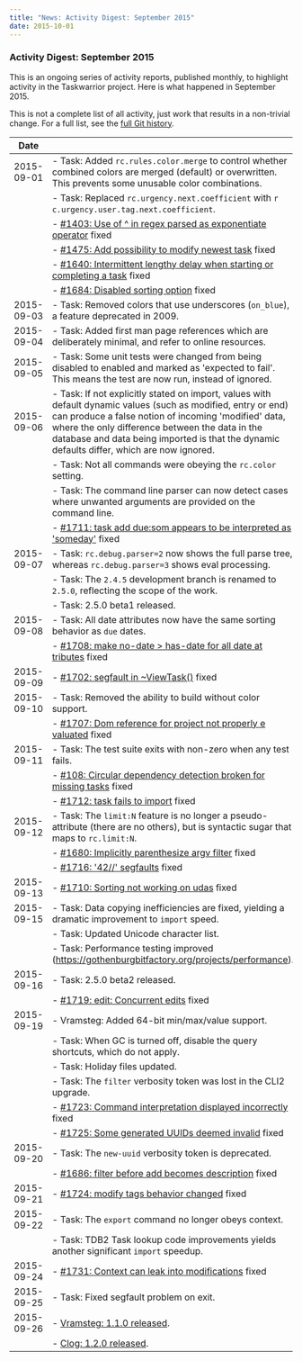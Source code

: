 ```yaml
---
title: "News: Activity Digest: September 2015"
date: 2015-10-01
---
```


### Activity Digest: September 2015 

This is an ongoing series of activity reports, published monthly, to highlight activity in the Taskwarrior project.
Here is what happened in September 2015.

This is not a complete list of all activity, just work that results in a non-trivial change.
For a full list, see the [full Git history](https://github.com/GothenburgBitFactory/taskwarrior/commits/v2.5.0).

| Date       |                                                                                                                                                                                                                                                                                                                          |
|------------|--------------------------------------------------------------------------------------------------------------------------------------------------------------------------------------------------------------------------------------------------------------------------------------------------------------------------|
| 2015-09-01 | - Task: Added `rc.rules.color.merge` to control whether combined colors are merged (default) or overwritten. This prevents some unusable color combinations.                                                                                                                                                             |
|            | - Task: Replaced `rc.urgency.next.coefficient` with `r c.urgency.user.tag.next.coefficient`.                                                                                                                                                                                                                             |
|            | - [#1403: Use of \^ in regex parsed as exponentiate operator](https://github.com/GothenburgBitFactory/taskwarrior/issues/1403) fixed                                                                                                                                                                                     |
|            | - [#1475: Add possibility to modify newest task](https://github.com/GothenburgBitFactory/taskwarrior/issues/1475) fixed                                                                                                                                                                                                  |
|            | - [#1640: Intermittent lengthy delay when starting or completing a task](https://github.com/GothenburgBitFactory/taskwarrior/issues/1640) fixed                                                                                                                                                                          |
|            | - [#1684: Disabled sorting  option](https://github.com/GothenburgBitFactory/taskwarrior/issues/1684) fixed                                                                                                                                                                                                               |
| 2015-09-03 | - Task: Removed colors that use underscores (`on_blue`), a feature deprecated in 2009.                                                                                                                                                                                                                                   |
| 2015-09-04 | - Task: Added first man page references which are deliberately minimal, and refer to online resources.                                                                                                                                                                                                                   |
| 2015-09-05 | - Task: Some unit tests were changed from being disabled to enabled and marked as \'expected to fail\'. This means the test are now run, instead of ignored.                                                                                                                                                             |
| 2015-09-06 | - Task: If not explicitly stated on import, values with default dynamic values (such as modified, entry or end) can produce a false notion of incoming \'modified\' data, where the only difference between the data in the database and data being imported is that the dynamic defaults differ, which are now ignored. |
|            | - Task: Not all commands were obeying the `rc.color` setting.                                                                                                                                                                                                                                                            |
|            | - Task: The command line parser can now detect cases where unwanted arguments are provided on the command line.                                                                                                                                                                                                          |
|            | - [#1711: task add due:som appears to be interpreted as \'someday\'](https://github.com/GothenburgBitFactory/taskwarrior/issues/1711) fixed                                                                                                                                                                              |
| 2015-09-07 | - Task: `rc.debug.parser=2` now shows the full parse tree, whereas `rc.debug.parser=3` shows eval processing.                                                                                                                                                                                                            |
|            | - Task: The `2.4.5` development branch is renamed to `2.5.0`, reflecting the scope of the work.                                                                                                                                                                                                                          |
|            | - Task: 2.5.0 beta1 released.                                                                                                                                                                                                                                                                                            |
| 2015-09-08 | - Task: All date attributes now have the same sorting behavior as `due` dates.                                                                                                                                                                                                                                           |
|            | - [#1708: make no-date \> has-date for all date at tributes](https://github.com/GothenburgBitFactory/taskwarrior/issues/1708) fixed                                                                                                                                                                                      |
| 2015-09-09 | - [#1702: segfault in \~ViewTask()](https://github.com/GothenburgBitFactory/taskwarrior/issues/1702) fixed                                                                                                                                                                                                               |
| 2015-09-10 | - Task: Removed the ability to build without color support.                                                                                                                                                                                                                                                              |
|            | - [#1707: Dom reference for project not properly e valuated](https://github.com/GothenburgBitFactory/taskwarrior/issues/1707) fixed                                                                                                                                                                                      |
| 2015-09-11 | - Task: The test suite exits with non-zero when any test fails.                                                                                                                                                                                                                                                          |
|            | - [#108: Circular dependency detection broken for missing tasks](https://github.com/GothenburgBitFactory/taskwarrior/issues/108) fixed                                                                                                                                                                                   |
|            | - [#1712: task fails to import](https://github.com/GothenburgBitFactory/taskwarrior/issues/1712) fixed                                                                                                                                                                                                                   |
| 2015-09-12 | - Task: The `limit:N` feature is no longer a pseudo-attribute (there are no others), but is syntactic sugar that maps to `rc.limit:N`.                                                                                                                                                                                   |
|            | - [#1680: Implicitly parenthesize argv filter](https://github.com/GothenburgBitFactory/taskwarrior/issues/1680) fixed                                                                                                                                                                                                    |
|            | - [#1716: '42//' segfaults](https://github.com/GothenburgBitFactory/taskwarrior/issues/1716) fixed                                                                                                                                                                                                                       |
| 2015-09-13 | - [#1710: Sorting not working on udas](https://github.com/GothenburgBitFactory/taskwarrior/issues/1710) fixed                                                                                                                                                                                                            |
| 2015-09-15 | - Task: Data copying inefficiencies are fixed, yielding a dramatic improvement to `import` speed.                                                                                                                                                                                                                        |
|            | - Task: Updated Unicode character list.                                                                                                                                                                                                                                                                                  |
|            | - Task: Performance testing improved (<https://gothenburgbitfactory.org/projects/performance>).                                                                                                                                                                                                                          |
| 2015-09-16 | - Task: 2.5.0 beta2 released.                                                                                                                                                                                                                                                                                            |
|            | - [#1719: edit: Concurrent edits](https://github.com/GothenburgBitFactory/taskwarrior/issues/1719) fixed                                                                                                                                                                                                                 |
| 2015-09-19 | - Vramsteg: Added 64-bit min/max/value support.                                                                                                                                                                                                                                                                          |
|            | - Task: When GC is turned off, disable the query shortcuts, which do not apply.                                                                                                                                                                                                                                          |
|            | - Task: Holiday files updated.                                                                                                                                                                                                                                                                                           |
|            | - Task: The `filter` verbosity token was lost in the CLI2 upgrade.                                                                                                                                                                                                                                                       |
|            | - [#1723: Command interpretation displayed incorrectly](https://github.com/GothenburgBitFactory/taskwarrior/issues/1723) fixed                                                                                                                                                                                           |
|            | - [#1725: Some generated UUIDs deemed invalid](https://github.com/GothenburgBitFactory/taskwarrior/issues/1725) fixed                                                                                                                                                                                                    |
| 2015-09-20 | - Task: The `new-uuid` verbosity token is deprecated.                                                                                                                                                                                                                                                                    |
|            | - [#1686: filter before add becomes description](https://github.com/GothenburgBitFactory/taskwarrior/issues/1686) fixed                                                                                                                                                                                                  |
| 2015-09-21 | - [#1724: modify tags behavior changed](https://github.com/GothenburgBitFactory/taskwarrior/issues/1724) fixed                                                                                                                                                                                                           |
| 2015-09-22 | - Task: The `export` command no longer obeys context.                                                                                                                                                                                                                                                                    |
|            | - Task: TDB2 Task lookup code improvements yields another significant `import` speedup.                                                                                                                                                                                                                                  |
| 2015-09-24 | - [#1731: Context can leak into modifications](https://github.com/GothenburgBitFactory/taskwarrior/issues/1731) fixed                                                                                                                                                                                                    |
| 2015-09-25 | - Task: Fixed segfault problem on exit.                                                                                                                                                                                                                                                                                  |
| 2015-09-26 | - [Vramsteg: 1.1.0 released](/news/news.20150926).                                                                                                                                                                                                                                                                       |
|            | - [Clog: 1.2.0 released](/news/news.20150927).                                                                                                                                                                                                                                                                           |
